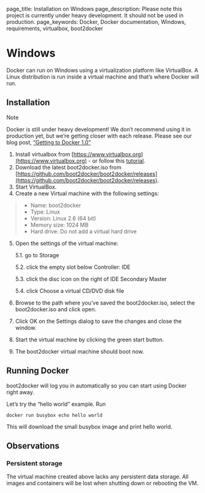 page_title: Installation on Windows
page_description: Please note this project is currently under heavy development. It should not be used in production.
page_keywords: Docker, Docker documentation, Windows, requirements, virtualbox, boot2docker

Windows
=================================================

Docker can run on Windows using a virtualization platform like
VirtualBox. A Linux distribution is run inside a virtual machine and
that’s where Docker will run.

Installation
-----------------------------------------------------------

Note

Docker is still under heavy development! We don’t recommend using it in
production yet, but we’re getting closer with each release. Please see
our blog post, [“Getting to Docker
1.0”](http://blog.docker.io/2013/08/getting-to-docker-1-0/)

1.  Install virtualbox from
    [https://www.virtualbox.org](https://www.virtualbox.org) - or follow
    this
    [tutorial](http://www.slideshare.net/julienbarbier42/install-virtualbox-on-windows-7).
2.  Download the latest boot2docker.iso from
    [https://github.com/boot2docker/boot2docker/releases](https://github.com/boot2docker/boot2docker/releases).
3.  Start VirtualBox.
4.  Create a new Virtual machine with the following settings:

> -   Name: boot2docker
> -   Type: Linux
> -   Version: Linux 2.6 (64 bit)
> -   Memory size: 1024 MB
> -   Hard drive: Do not add a virtual hard drive

5.  Open the settings of the virtual machine:

    5.1. go to Storage

    5.2. click the empty slot below Controller: IDE

    5.3. click the disc icon on the right of IDE Secondary Master

    5.4. click Choose a virtual CD/DVD disk file

6.  Browse to the path where you’ve saved the boot2docker.iso, select
    the boot2docker.iso and click open.

7.  Click OK on the Settings dialog to save the changes and close the
    window.

8.  Start the virtual machine by clicking the green start button.

9.  The boot2docker virtual machine should boot now.

Running Docker
---------------------------------------------------------------

boot2docker will log you in automatically so you can start using Docker
right away.

Let’s try the “hello world” example. Run

    docker run busybox echo hello world

This will download the small busybox image and print hello world.

Observations
-----------------------------------------------------------

### Persistent storage

The virtual machine created above lacks any persistent data storage. All
images and containers will be lost when shutting down or rebooting the
VM.
